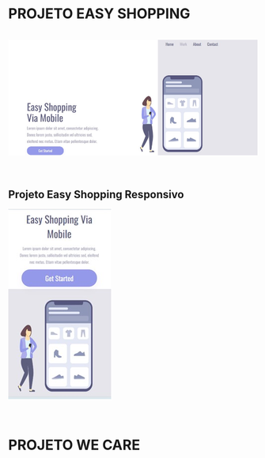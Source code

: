<h1>PROJETO EASY SHOPPING</h1>
<br>
<img src="https://github.com/felipeabedin-code/PROJETOS-EASY-SHOPPING-E-WE-CARE/blob/master/img/EASY%20SHOPPING%20DESKTOP%20NEW.jpg?raw=true">
<br>
<br>
<br>
<h2>Projeto Easy Shopping Responsivo</h2>
<img src="https://github.com/felipeabedin-code/PROJETOS-EASY-SHOPPING-E-WE-CARE/blob/master/img/EASY%20SHOPPING%20MOBILE.jpg?raw=true">
<br>
<br>
<br>
<h1>PROJETO WE CARE</h1>
<br>
<img src="
<br>
<h5>Desenvolvi ambos projetos através do curso de programação DevClub</h5>


